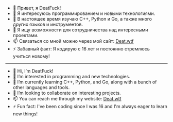 - 👋 Привет, я DeatFuck!
- 👀 Я интересуюсь программированием и новыми технологиями.
- 🌱 В настоящее время изучаю C++, Python и Go, а также много других языков и инструментов.
- 💞 Я ищу возможности для сотрудничества над интересными проектами.
- 📫 Связаться со мной можно через мой сайт: [Deat.wtf](http://deat.wtf)
- ⚡️ Забавный факт: Я кодирую с 16 лет и постоянно стремлюсь учиться новому!

---

- 👋 Hi, I’m DeatFuck!
- 👀 I’m interested in programming and new technologies.
- 🌱 I’m currently learning C++, Python, and Go, along with a bunch of other languages and tools.
- 💞 I’m looking to collaborate on interesting projects.
- 📫 You can reach me through my website: [Deat.wtf](http://deat.wtf)
- ⚡️ Fun fact: I've been coding since I was 16 and I'm always eager to learn new things!
